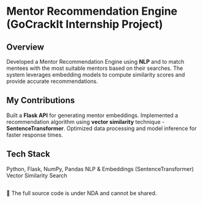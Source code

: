 # Mentor Recommendation Engine (GoCrackIt Internship Project)
## Overview
Developed a Mentor Recommendation Engine using **NLP** and to match mentees with the most suitable mentors based on their searches. The system leverages embedding models to compute similarity scores and provide accurate recommendations.

## My Contributions
Built a **Flask API** for generating mentor embeddings.
Implemented a recommendation algorithm using **vector similarity** technique - **SentenceTransformer**.
Optimized data processing and model inference for faster response times.

## Tech Stack
Python, Flask, NumPy, Pandas
NLP & Embeddings (SentenceTransformer)
Vector Similarity Search

##
🚫 The full source code is under NDA and cannot be shared.
